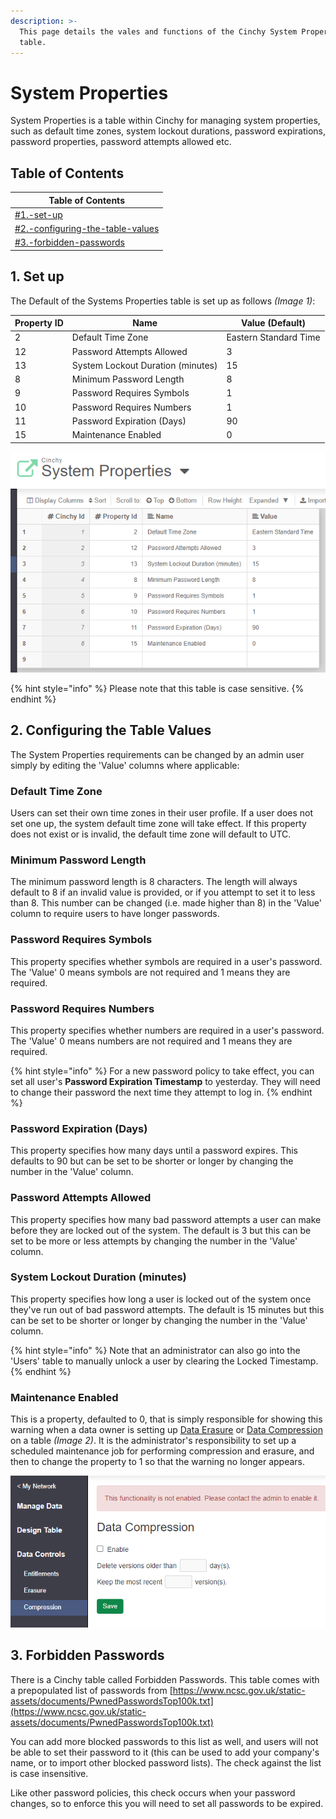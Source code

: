 ```yaml
---
description: >-
  This page details the vales and functions of the Cinchy System Properties
  table.
---
```


# System Properties

System Properties is a table within Cinchy for managing system properties, such as default time zones, system lockout durations, password expirations, password properties, password attempts allowed etc.

## Table of Contents

| Table of Contents                                                                                  |
| -------------------------------------------------------------------------------------------------- |
| [#1.-set-up](system-properties.md#1.-set-up "mention")                                             |
| [#2.-configuring-the-table-values](system-properties.md#2.-configuring-the-table-values "mention") |
| [#3.-forbidden-passwords](system-properties.md#3.-forbidden-passwords "mention")                   |

## 1. Set up

The Default of the Systems Properties table is set up as follows _(Image 1)_:

| Property ID | Name                              | Value (Default)       |
| ----------- | --------------------------------- | --------------------- |
| 2           | Default Time Zone                 | Eastern Standard Time |
| 12          | Password Attempts Allowed         | 3                     |
| 13          | System Lockout Duration (minutes) | 15                    |
| 8           | Minimum Password Length           | 8                     |
| 9           | Password Requires Symbols         | 1                     |
| 10          | Password Requires Numbers         | 1                     |
| 11          | Password Expiration (Days)        | 90                    |
| 15          | Maintenance Enabled               | 0                     |

![Image 1: Default Set Up](<../../.gitbook/assets/image (574).png>)

{% hint style="info" %}
Please note that this table is case sensitive.&#x20;
{% endhint %}

## 2. Configuring the Table Values

The System Properties requirements can be changed by an admin user simply by editing the 'Value' columns where applicable:&#x20;

### Default Time Zone

Users can set their own time zones in their user profile. If a user does not set one up, the system default time zone will take effect. If this property does not exist or is invalid, the default time zone will default to UTC.

### Minimum Password Length

The minimum password length is 8 characters. The length will always default to 8 if an invalid value is provided, or if you attempt to set it to less than 8. This number can be changed (i.e. made higher than 8) in the 'Value' column to require users to have longer passwords.

### Password Requires Symbols

This property specifies whether symbols are required in a user's password. The 'Value' 0 means symbols are not required and 1 means they are required.

### Password Requires Numbers

This property specifies whether numbers are required in a user's password. The 'Value' 0 means numbers are not required and 1 means they are required.

{% hint style="info" %}
For a new password policy to take effect, you can set all user's **Password Expiration Timestamp** to yesterday. They will need to change their password the next time they attempt to log in.
{% endhint %}

### Password Expiration (Days)

This property specifies how many days until a password expires. This defaults to 90 but can be set to be shorter or longer by changing the number in the 'Value' column.

### Password Attempts Allowed

This property specifies how many bad password attempts a user can make before they are locked out of the system. The default is 3 but this can be set to be more or less attempts by changing the number in the 'Value' column.&#x20;

### System Lockout Duration (minutes)

This property specifies how long a user is locked out of the system once they've run out of bad password attempts. The default is 15 minutes but this can be set to be shorter or longer by changing the number in the 'Value' column.

{% hint style="info" %}
Note that an administrator can also go into the 'Users' table to manually unlock a user by clearing the Locked Timestamp.
{% endhint %}

### Maintenance Enabled

This is a property, defaulted to 0, that is simply responsible for showing this warning when a data owner is setting up [Data Erasure](broken-reference) or [Data Compression](broken-reference) on a table _(Image 2)_. It is the administrator's responsibility to set up a scheduled maintenance job for performing compression and erasure, and then to change the property to 1 so that the warning no longer appears.

![Image 2: Data Compression](<../../.gitbook/assets/image (402).png>)

## 3. Forbidden Passwords

There is a Cinchy table called Forbidden Passwords. This table comes with a prepopulated list of passwords from [https://www.ncsc.gov.uk/static-assets/documents/PwnedPasswordsTop100k.txt](https://www.ncsc.gov.uk/static-assets/documents/PwnedPasswordsTop100k.txt)

You can add more blocked passwords to this list as well, and users will not be able to set their password to it (this can be used to add your company's name, or to import other blocked password lists). The check against the list is case insensitive.

Like other password policies, this check occurs when your password changes, so to enforce this you will need to set all passwords to be expired.
